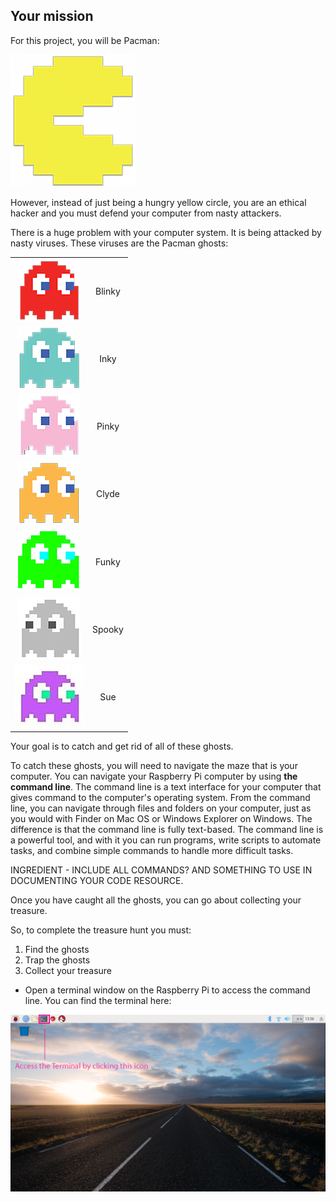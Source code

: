 ## Your mission

For this project, you will be Pacman:

![Pacman Image](images/pacmancharacter.png)

However, instead of just being a hungry yellow circle, you are an ethical hacker and you must defend your computer from nasty attackers.

There is a huge problem with your computer system. It is being attacked by nasty viruses. These viruses are the Pacman ghosts:

|                                              |                                              |
| :------------------------------------------: | :------------------------------------------: |
| ![Blinky Ghost](images/ghostblinky.png)      | Blinky                                       |
| ![Inky Ghost](images/ghostinky.png)          | Inky                                         |
| ![Pinky Ghost](images/ghostpinky.png)        | Pinky                                        |
| ![Clyde Ghost](images/ghostclyde.png)        | Clyde                                        |
| ![Funky Ghost](images/ghostfunky.png)        | Funky                                        |
| ![Spooky Ghost](images/ghostspooky.png)      | Spooky                                       |
| ![Sue Ghost](images/ghostsue.jpg)            | Sue                                          |


Your goal is to catch and get rid of all of these ghosts.

To catch these ghosts, you will need to navigate the maze that is your computer. You can navigate your Raspberry Pi computer by using **the command line**. The command line is a text interface for your computer that gives command to the computer's operating system. From the command line, you can navigate through files and folders on your computer, just as you would with Finder on Mac OS or Windows Explorer on Windows. The difference is that the command line is fully text-based. The command line is a powerful tool, and with it you can run programs, write scripts to automate tasks, and combine simple commands to handle more difficult tasks.

INGREDIENT - INCLUDE ALL COMMANDS? AND SOMETHING TO USE IN DOCUMENTING YOUR CODE RESOURCE.

Once you have caught all the ghosts, you can go about collecting your treasure.

So, to complete the treasure hunt you must:

1. Find the ghosts
2. Trap the ghosts
3. Collect your treasure


+ Open a terminal window on the Raspberry Pi to access the command line. You can find the terminal here:

![Find Terminal](images/findterminal.png)
